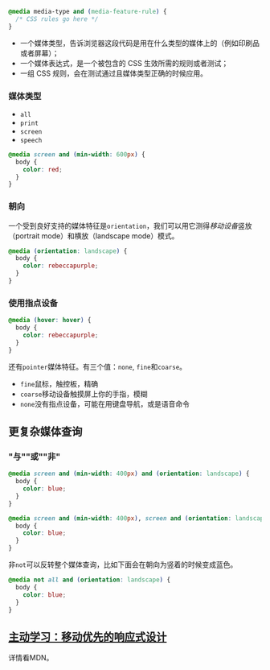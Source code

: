 ```css
@media media-type and (media-feature-rule) {
  /* CSS rules go here */
}
```
- 一个媒体类型，告诉浏览器这段代码是用在什么类型的媒体上的（例如印刷品或者屏幕）；
- 一个媒体表达式，是一个被包含的 CSS 生效所需的规则或者测试；
- 一组 CSS 规则，会在测试通过且媒体类型正确的时候应用。

### 媒体类型

- `all`
- `print`
- `screen`
- `speech`

```css
@media screen and (min-width: 600px) {
  body {
    color: red;
  }
}
```

### 朝向

一个受到良好支持的媒体特征是`orientation`，我们可以用它测得*移动设备*竖放（portrait mode）和横放（landscape mode）模式。

```css
@media (orientation: landscape) {
  body {
    color: rebeccapurple;
  }
}
```

### 使用指点设备

```css
@media (hover: hover) {
  body {
    color: rebeccapurple;
  }
}
```

还有`pointer`媒体特征。有三个值：`none`, `fine`和`coarse`。

- `fine`鼠标，触控板，精确
- `coarse`移动设备触摸屏上你的手指，模糊
- `none`没有指点设备，可能在用键盘导航，或是语音命令

## 更复杂媒体查询

### "与""或""非"
```css
@media screen and (min-width: 400px) and (orientation: landscape) {
  body {
    color: blue;
  }
}
```
```css
@media screen and (min-width: 400px), screen and (orientation: landscape) {
  body {
    color: blue;
  }
}
```
非`not`可以反转整个媒体查询，比如下面会在朝向为竖着的时候变成蓝色。
```css
@media not all and (orientation: landscape) {
  body {
    color: blue;
  }
}
```

## [主动学习：移动优先的响应式设计](https://developer.mozilla.org/zh-CN/docs/Learn/CSS/CSS_layout/Media_queries#%E4%B8%BB%E5%8A%A8%E5%AD%A6%E4%B9%A0%EF%BC%9A%E7%A7%BB%E5%8A%A8%E4%BC%98%E5%85%88%E7%9A%84%E5%93%8D%E5%BA%94%E5%BC%8F%E8%AE%BE%E8%AE%A1)
详情看MDN。

